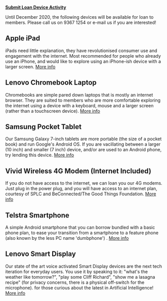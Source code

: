 **[Submit Loan Device Activity](https://docs.google.com/forms/d/e/1FAIpQLSerOBSnY5S3AXEqv4ekHcfaqtJQuh5e2NTAkXLvcG_eif0f6w/viewform?usp=sf_link)**

Until December 2020, the following devices will be available for loan to members. Please call us on 9367 1254 or e-mail us if you are interested!

## Apple iPad
iPads need little explanation, they have revolutionised consumer use and engagement with the internet. Most recommended for people who already use an iPhone, and would like to explore using an iPhone-ish device with a larger screen. [More info](https://www.apple.com/au/ipad-10.2/)
 
## Lenovo Chromebook Laptop
Chromebooks are simple pared down laptops that is mostly an internet browser. They are suited to members who are more comfortable exploring the internet using a device with a keyboard, mouse and a larger screen (rather than a touchscreen device). [More info](https://www.lenovo.com/au/en/laptops/lenovo/student-chromebooks/Lenovo-Chromebook-S340-14/p/88LGCS31289)
 
## Samsung Pocket Tablet
Our Samsung Galaxy 7-inch tablets are more portable (the size of a pocket book) and run Google's Android OS. If you are vacillating between a larger (10 inch) and smaller (7 inch) device, and/or are used to an Android phone, try lending this device. [More info](https://www.gsmarena.com/samsung_galaxy_tab_a_7_0_(2016)-7880.php)
 
## Vivid Wireless 4G Modem (Internet Included)
If you do not have access to the internet, we can loan you our 4G modems. Just plug in the power plug, and you will have access to an internet plan, courtesy of SPLC and BeConnected/The Good Things Foundation. [More info](https://www.mwave.com.au/product/huawei-b315-4g-wireless-lte-cpe-gateway-router-ac03948)
 
## Telstra Smartphone
A simple Android smartphone that you can borrow bundled with a basic phone plan, to ease your transition from a smartphone to a feature phone (also known by the less PC name 'dumbphone') . [More info](http://www.ztemobiles.com.au/A3_2019T.htm)
 
## Lenovo Smart Display
Our state of the art voice activated Smart Display devices are the next tech iteration for everyday users. You use it by speaking to it: "what's the weather like tomorrow?", "play some Cliff Richard", "show me a lasagna recipe" (for privacy concerns, there is a physical off-switch for the microphone). for those curious about the latest in Artificial Intelligence! [More info](https://www.lenovo.com/au/en/virtual-reality-and-smart-devices/smart-home/smart-home-series/Smart-Display-10/p/ZZISZSDSDX1)
